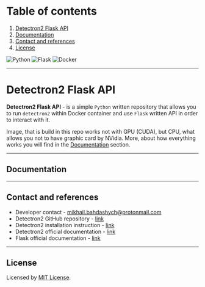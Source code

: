 # Table of contents

1. [Detectron2 Flask API](#detectron2-flask-api)
2. [Documentation](#documentation)
3. [Contact and references](#contact-and-references)
4. [License](#license)

![Python](https://img.shields.io/badge/python-3670A0?style=for-the-badge&logo=python&logoColor=ffdd54)
![Flask](https://img.shields.io/badge/flask-%23000.svg?style=for-the-badge&logo=flask&logoColor=white)
![Docker](https://img.shields.io/badge/docker-%230db7ed.svg?style=for-the-badge&logo=docker&logoColor=white)

---

# Detectron2 Flask API

**Detectron2 Flask API** - is a simple `Python` written repository that allows you
to run `detectron2` within Docker container and use `Flask` written API in order to
interact with it.

Image, that is build in this repo works not with GPU (CUDA), but CPU, what allows you
not to have graphic card by NVidia. More, about how everything works you will find
in the [Documentation](#documentation) section.

---

## Documentation

---

## Contact and references

- Developer contact - [mikhail.bahdashych@protonmail.com](mailto:mikhail.bahdashych@protonmail.com)
- Detectron2 GitHub repository - [link](https://github.com/facebookresearch/detectron2)
- Detectron2 installation instruction - [link](https://detectron2.readthedocs.io/en/latest/tutorials/install.html)
- Detectron2 official documentation - [link](https://detectron2.readthedocs.io/en/latest/index.html)
- Flask official documentation - [link](https://flask.palletsprojects.com/en/2.2.x/)

---

## License

Licensed by [MIT License](LICENSE).
